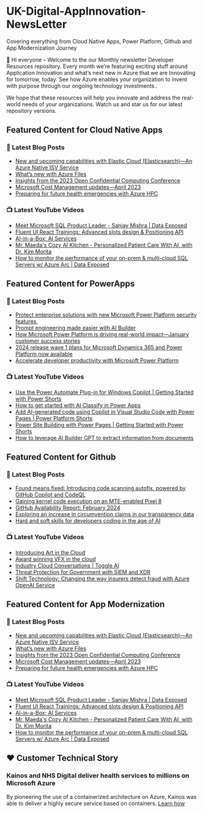 # UK-Digital-AppInnovation-NewsLetter

Covering everything from Cloud Native Apps, Power Platform, Github and App Modernization Journey

👋 Hi everyone – Welcome to the our Monthly newsletter Developer Resources repository. Every month we’re featuring exciting stuff around Application Innovation and what’s next new in Azure that we are Innovating for tomorrow, today. See how Azure enables your organization to invent with purpose through our ongoing technology investments..


We hope that these resources will help you innovate and address the real-world needs of your organizations. Watch us and star us for our latest repository versions.

## Featured Content for Cloud Native Apps


### 📝 Latest Blog Posts

    
<!-- BLOGCNA:START -->
- [New and upcoming capabilities with Elastic Cloud (Elasticsearch)—An Azure Native ISV Service](https://azure.microsoft.com/blog/new-and-upcoming-capabilities-with-elastic-cloud-elasticsearch-an-azure-native-isv-service/)
- [What’s new with Azure Files](https://azure.microsoft.com/blog/what-s-new-with-azure-files/)
- [Insights from the 2023 Open Confidential Computing Conference](https://azure.microsoft.com/blog/insights-from-the-2023-open-confidential-computing-conference/)
- [Microsoft Cost Management updates—April 2023](https://azure.microsoft.com/blog/microsoft-cost-management-updates-april-2023/)
- [Preparing for future health emergencies with Azure HPC ](https://azure.microsoft.com/blog/preparing-for-future-health-emergencies-with-azure-hpc/)
<!-- BLOGCNA:END -->

### 📺 Latest YouTube Videos

 
<!-- YOUTUBECNA:START -->
- [Meet Microsoft SQL Product Leader - Sanjay Mishra | Data Exposed](https://www.youtube.com/watch?v=4cYIll-U6ms)
- [Fluent UI React Trainings: Advanced slots design &amp; Positioning API](https://www.youtube.com/watch?v=DfG0VZKXcL4)
- [AI-in-a-Box: AI Services](https://www.youtube.com/watch?v=i7_G1bNad3A)
- [Mr. Maeda&#39;s Cozy AI Kitchen - Personalized Patient Care With AI, with Dr. Kim Morita](https://www.youtube.com/watch?v=_LvN25p3tBI)
- [How to monitor the performance of your on-prem &amp; multi-cloud SQL Servers w/ Azure Arc | Data Exposed](https://www.youtube.com/watch?v=ggemofZDg_Q)
<!-- YOUTUBECNA:END -->

##  Featured Content for PowerApps
### 📝 Latest Blog Posts
<!-- BLOGPOWER:START -->
- [Protect enterprise solutions with new Microsoft Power Platform security features ](https://www.microsoft.com/en-us/power-platform/blog/2024/03/20/protect-enterprise-solutions-with-new-microsoft-power-platform-security-features/)
- [Prompt engineering made easier with AI Builder](https://powerapps.microsoft.com/en-us/blog/prompt-engineering-made-easier-with-ai-builder/)
- [How Microsoft Power Platform is driving real-world impact—January customer success stories](https://www.microsoft.com/en-us/power-platform/blog/2024/02/12/how-microsoft-power-platform-is-driving-real-world-impact-january-customer-success-stories/)
- [2024 release wave 1 plans for Microsoft Dynamics 365 and Power Platform now available](https://cloudblogs.microsoft.com/dynamics365/bdm/2024/01/25/2024-release-wave-1-plans-for-microsoft-dynamics-365-and-power-platform-now-available/)
- [Accelerate developer productivity with Microsoft Power Platform](https://powerapps.microsoft.com/en-us/blog/accelerate-developer-productivity-with-microsoft-power-platform/)
<!-- BLOGPOWER:END -->
 ### 📺 Latest YouTube Videos
    
<!-- YOUTUBEPOWER:START -->
- [Use the Power Automate Plug-in for Windows Copilot | Getting Started with Power Shorts](https://www.youtube.com/watch?v=xDj2lh7mQCw)
- [How to get started with AI Classify in Power Apps](https://www.youtube.com/watch?v=UvNJSr6jncU)
- [Add AI-generated code using Copilot in Visual Studio Code with Power Pages | Power Platform Shorts](https://www.youtube.com/watch?v=OldCDObeipA)
- [Power Site Building with Power Pages | Getting Started with Power Shorts](https://www.youtube.com/watch?v=6X2v0cubh-g)
- [How to leverage AI Builder GPT to extract information from documents](https://www.youtube.com/watch?v=wRruAfioXBE)
<!-- YOUTUBEPOWER:END -->

##  Featured Content for Github
### 📝 Latest Blog Posts
<!-- BLOGGITHUB:START -->
- [Found means fixed: Introducing code scanning autofix, powered by GitHub Copilot and CodeQL](https://github.blog/2024-03-20-found-means-fixed-introducing-code-scanning-autofix-powered-by-github-copilot-and-codeql/)
- [Gaining kernel code execution on an MTE-enabled Pixel 8](https://github.blog/2024-03-18-gaining-kernel-code-execution-on-an-mte-enabled-pixel-8/)
- [GitHub Availability Report: February 2024](https://github.blog/2024-03-13-github-availability-report-february-2024/)
- [Exploring an increase in circumvention claims in our transparency data](https://github.blog/2024-03-07-exploring-an-increase-in-circumvention-claims-in-our-transparency-data/)
- [Hard and soft skills for developers coding in the age of AI](https://github.blog/2024-03-07-hard-and-soft-skills-for-developers-coding-in-the-age-of-ai/)
<!-- BLOGGITHUB:END -->
### 📺 Latest YouTube Videos
<!-- YOUTUBEGITHUB:START -->
- [Introducing Art in the Cloud](https://www.youtube.com/watch?v=Kr49z3fYW2A)
- [Award winning VFX in the cloud](https://www.youtube.com/watch?v=N7UkzyWOm4Y)
- [Industry Cloud Conversations | Toggle AI](https://www.youtube.com/watch?v=PCRXr2MCdbw)
- [Threat Protection for Government with SIEM and XDR](https://www.youtube.com/watch?v=20GS7s5TjcQ)
- [Shift Technology: Changing the way insurers detect fraud with Azure OpenAI Service](https://www.youtube.com/watch?v=kdcDRCNT1-w)
<!-- YOUTUBEGITHUB:END -->
##  Featured Content for App Modernization
### 📝 Latest Blog Posts
<!-- BLOGAPPMOD:START -->
- [New and upcoming capabilities with Elastic Cloud (Elasticsearch)—An Azure Native ISV Service](https://azure.microsoft.com/blog/new-and-upcoming-capabilities-with-elastic-cloud-elasticsearch-an-azure-native-isv-service/)
- [What’s new with Azure Files](https://azure.microsoft.com/blog/what-s-new-with-azure-files/)
- [Insights from the 2023 Open Confidential Computing Conference](https://azure.microsoft.com/blog/insights-from-the-2023-open-confidential-computing-conference/)
- [Microsoft Cost Management updates—April 2023](https://azure.microsoft.com/blog/microsoft-cost-management-updates-april-2023/)
- [Preparing for future health emergencies with Azure HPC ](https://azure.microsoft.com/blog/preparing-for-future-health-emergencies-with-azure-hpc/)
<!-- BLOGAPPMOD:END -->
### 📺 Latest YouTube Videos
<!-- YOUTUBEAPPMOD:START -->
- [Meet Microsoft SQL Product Leader - Sanjay Mishra | Data Exposed](https://www.youtube.com/watch?v=4cYIll-U6ms)
- [Fluent UI React Trainings: Advanced slots design &amp; Positioning API](https://www.youtube.com/watch?v=DfG0VZKXcL4)
- [AI-in-a-Box: AI Services](https://www.youtube.com/watch?v=i7_G1bNad3A)
- [Mr. Maeda&#39;s Cozy AI Kitchen - Personalized Patient Care With AI, with Dr. Kim Morita](https://www.youtube.com/watch?v=_LvN25p3tBI)
- [How to monitor the performance of your on-prem &amp; multi-cloud SQL Servers w/ Azure Arc | Data Exposed](https://www.youtube.com/watch?v=ggemofZDg_Q)
<!-- YOUTUBEAPPMOD:END -->


## ♥️ Customer Technical Story 

### Kainos and NHS Digital deliver health services to millions on Microsoft Azure

By pioneering the use of a containerized architecture on Azure, Kainos was able to deliver a highly secure service based on containers. [Learn how](https://customers.microsoft.com/en-us/story/1368348549535774520-kainos-and-nhs-digital-deliver-health-services-to-millions-on-microsoft-azure)

